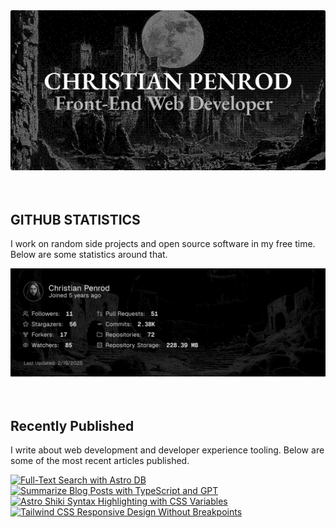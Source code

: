 
<picture>
  <source media="(prefers-color-scheme: dark)" srcset="assets/banner.dark.png?v=9b684eed-2e4f-4b9c-bf87-cc24dbfe9324" width="843px" />
  <source media="(prefers-color-scheme: light)" srcset="assets/banner.light.png?v=9b684eed-2e4f-4b9c-bf87-cc24dbfe9324" width="843px" />
  <img src="assets/banner.dark.png?v=9b684eed-2e4f-4b9c-bf87-cc24dbfe9324" alt="Banner" width="843px" />
</picture>
<br />
<br />
<br />
<h2>GITHUB STATISTICS</h2>
<p>I work on random side projects and open source software in my free time. Below are some statistics around that.</p>
<picture>
  <source media="(prefers-color-scheme: dark)" srcset="assets/statistics.dark.png?v=9b684eed-2e4f-4b9c-bf87-cc24dbfe9324" width="843px" />
  <source media="(prefers-color-scheme: light)" srcset="assets/statistics.light.png?v=9b684eed-2e4f-4b9c-bf87-cc24dbfe9324" width="843px" />
  <img src="assets/statistics.dark.png?v=9b684eed-2e4f-4b9c-bf87-cc24dbfe9324" alt="Github Statistics" width="843px" />
</picture>
<br />
<br />
<br />
<h2>Recently Published</h2>
<p>I write about web development and developer experience tooling. Below are some of the most recent articles published.</p>
<a href="https://christianpenrod.com/blog/full-text-search-with-astro-db"><img src="https://christianpenrod.com/blog/full-text-search-with-astro-db.png?v=9b684eed-2e4f-4b9c-bf87-cc24dbfe9324" alt="Full-Text Search with Astro DB" width="421px" /></a>
<a href="https://christianpenrod.com/blog/summarize-blog-posts-with-typescript-and-gpt"><img src="https://christianpenrod.com/blog/summarize-blog-posts-with-typescript-and-gpt.png?v=9b684eed-2e4f-4b9c-bf87-cc24dbfe9324" alt="Summarize Blog Posts with TypeScript and GPT" width="421px" /></a>
<a href="https://christianpenrod.com/blog/astro-shiki-syntax-highlighting-with-css-variables"><img src="https://christianpenrod.com/blog/astro-shiki-syntax-highlighting-with-css-variables.png?v=9b684eed-2e4f-4b9c-bf87-cc24dbfe9324" alt="Astro Shiki Syntax Highlighting with CSS Variables" width="421px" /></a>
<a href="https://christianpenrod.com/blog/tailwindcss-responsive-design-without-breakpoints"><img src="https://christianpenrod.com/blog/tailwindcss-responsive-design-without-breakpoints.png?v=9b684eed-2e4f-4b9c-bf87-cc24dbfe9324" alt="Tailwind CSS Responsive Design Without Breakpoints" width="421px" /></a>
